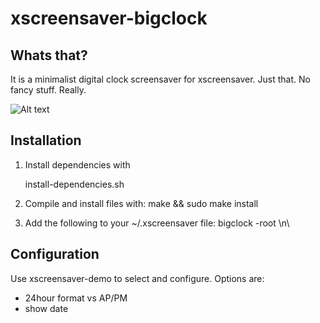 # xscreensaver-bigclock

## Whats that?
It is a minimalist digital clock screensaver for xscreensaver. 
Just that. 
No fancy stuff. 
Really.

![Alt text](/screenshots/clock.png?raw=true "Screenshot")

## Installation 
1. Install dependencies with

	install-dependencies.sh

2. Compile and install files with:
	make && sudo make install

3. Add the following to your ~/.xscreensaver file:
                                bigclock -root                              \n\

## Configuration
Use xscreensaver-demo to select and configure. Options are:
 - 24hour format vs AP/PM
 - show date
